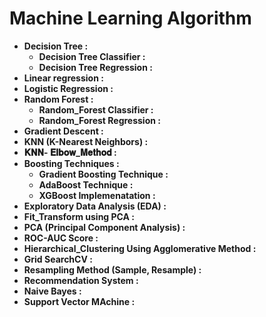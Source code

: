 # **Machine Learning Algorithm**

- **Decision Tree :**
  - **Decision Tree Classifier :**
  - **Decision Tree Regression :**
- **Linear regression :**
- **Logistic Regression :**
- **Random Forest :**
  - **Random_Forest Classifier :**
  - **Random_Forest Regression :**
- **Gradient Descent :**
- **KNN (K-Nearest Neighbors) :**
- **𝐊𝐍𝐍- 𝐄𝐥𝐛𝐨𝐰_𝐌𝐞𝐭𝐡𝐨𝐝 :**
- **Boosting Techniques :**
  - **Gradient Boosting Technique :**
  - **AdaBoost Technique :**
  - **XGBoost Implemenatation :**
- **Exploratory Data Analysis (EDA) :**
- **Fit_Transform using PCA :**
- **PCA (Principal Component Analysis) :**
- **ROC-AUC Score :**
- **Hierarchical_Clustering Using Agglomerative Method :**
- **Grid SearchCV :**
- **Resampling Method (Sample, Resample) :**
- **Recommendation System :**
- **Naive Bayes :**
- **Support Vector MAchine :**
